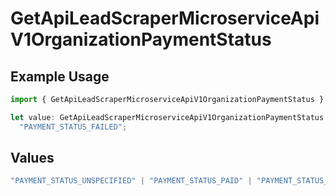 # GetApiLeadScraperMicroserviceApiV1OrganizationPaymentStatus

## Example Usage

```typescript
import { GetApiLeadScraperMicroserviceApiV1OrganizationPaymentStatus } from "oppulence-backend-sdk/models/operations";

let value: GetApiLeadScraperMicroserviceApiV1OrganizationPaymentStatus =
  "PAYMENT_STATUS_FAILED";
```

## Values

```typescript
"PAYMENT_STATUS_UNSPECIFIED" | "PAYMENT_STATUS_PAID" | "PAYMENT_STATUS_PAST_DUE" | "PAYMENT_STATUS_FAILED" | "PAYMENT_STATUS_CANCELED"
```